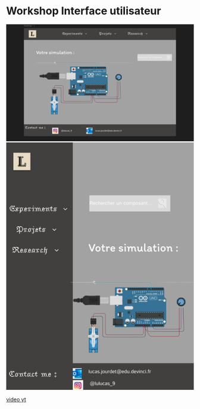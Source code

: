 # Workshop Interface utilisateur

![photoFigma](./siteInterface/PrototypeFigma.png)
![photoFigmaTelephone](./siteInterface/PrototypeFigmaTelephone.png)

[video yt](https://)